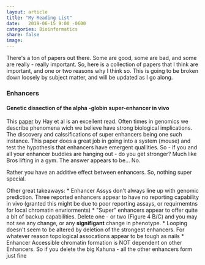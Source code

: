 ```yaml
---
layout: article
title: "My Reading List"
date:   2019-06-15 9:00 -0600
categories: Bioinformatics
share: false
image:
---
```


There's a ton of papers out there. Some are good, some are bad, and some are
really - really important. So, here is a collection of papers that I think are
important, and one or two reasons why I think so. This is going to be broken
down loosely by subject matter, and will be updated as I go along.



### Enhancers 

#### Genetic dissection of the  alpha -globin super-enhancer in vivo

This [paper](https://www.nature.com/articles/ng.3605) by Hay et al is an
excellent read. Often times in genomics we describe phenomena wich we believe
have strong biological implications. The discovery and calssifications of super
enhancers being one such instance. This paper does a great job in going into a
system (mouse) and test the hypothesis that enhancers have emergent quallities. So - if you and all your enhancer buddies are hanging out - do you get stronger? Much like Bros lifting in a gym. The answer appears to be... No.

Rather you have an additive effect between enhancers. So, nothing super
special. 

Other great takeaways:
    * Enhancer Assys don't always line up with genomic prediction. Three reported enhancers appear to have no reporting capability in vivo (granted this might be due to poor reporting assays, or requirnemtns for local
chromatin envriorments)
    * "Super" enhancers appear to offer quite a bit of backup capabilities.
      Delete one - or two (Figure 4 B/C) and you may not see any change, or any
**signifigant** change in phenotype. 
    * Looping doesn't seem to be altered by deletion of the strongest
      enhancers. For whatever reason topological assocations appear to be tough
as nails
    * Enhancer Accessible chromatin formation is NOT dependent on other
Enhancers. So if you delete the big Kahuna - all the other enhancers form just
fine





